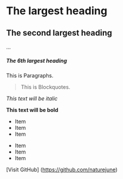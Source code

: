 # The largest heading
## The second largest heading
...
##### The 6th largest heading

This is Paragraphs.

> This is Blockquotes.

*This text will be italic*

**This text will be bold**

* Item
* Item
* Item

- Item
- Item
- Item

[Visit GitHub] (https://github.com/naturejune)
